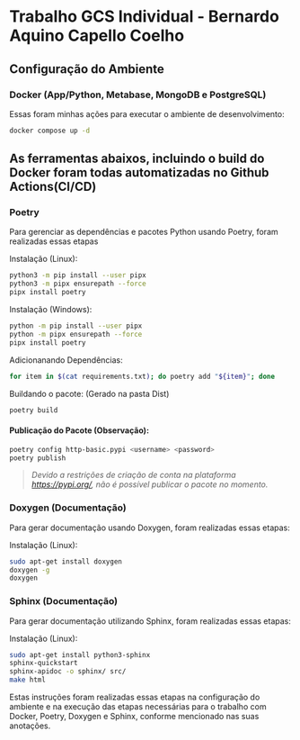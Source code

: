 # Trabalho GCS Individual - Bernardo Aquino Capello Coelho

## Configuração do Ambiente

### Docker (App/Python, Metabase, MongoDB e PostgreSQL)

Essas foram minhas ações para executar o ambiente de desenvolvimento:

```bash
docker compose up -d
```

## As ferramentas abaixos, incluindo o build do Docker foram todas automatizadas no Github Actions(CI/CD)

### Poetry

Para gerenciar as dependências e pacotes Python usando Poetry, foram realizadas essas etapas

Instalação (Linux):

```bash
python3 -m pip install --user pipx
python3 -m pipx ensurepath --force
pipx install poetry
```

Instalação (Windows):

```bash
python -m pip install --user pipx
python -m pipx ensurepath --force
pipx install poetry
```

Adicionanando Dependências:

```bash
for item in $(cat requirements.txt); do poetry add "${item}"; done
```

Buildando o pacote: (Gerado na pasta Dist)

```bash
poetry build
```

#### Publicação do Pacote (Observação):

```bash
poetry config http-basic.pypi <username> <password>
poetry publish
```

> _Devido a restrições de criação de conta na plataforma https://pypi.org/, não é possível publicar o pacote no momento._

### Doxygen (Documentação)

Para gerar documentação usando Doxygen, foram realizadas essas etapas:

Instalação (Linux):

```bash
sudo apt-get install doxygen
doxygen -g
doxygen
```

### Sphinx (Documentação)

Para gerar documentação utilizando Sphinx, foram realizadas essas etapas:

Instalação (Linux):

```bash
sudo apt-get install python3-sphinx
sphinx-quickstart
sphinx-apidoc -o sphinx/ src/
make html
```

Estas instruções foram realizadas essas etapas na configuração do ambiente e na execução das etapas necessárias para o trabalho com Docker, Poetry, Doxygen e Sphinx, conforme mencionado nas suas anotações.
